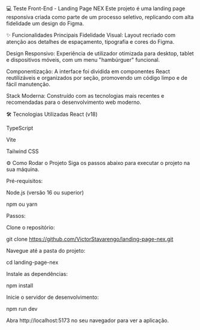 💻 Teste Front-End - Landing Page NEX
Este projeto é uma landing page responsiva criada como parte de um processo seletivo, replicando com alta fidelidade um design do Figma.

✨ Funcionalidades Principais
Fidelidade Visual: Layout recriado com atenção aos detalhes de espaçamento, tipografia e cores do Figma.

Design Responsivo: Experiência de utilizador otimizada para desktop, tablet e dispositivos móveis, com um menu "hambúrguer" funcional.

Componentização: A interface foi dividida em componentes React reutilizáveis e organizados por seção, promovendo um código limpo e de fácil manutenção.

Stack Moderna: Construído com as tecnologias mais recentes e recomendadas para o desenvolvimento web moderno.

🛠️ Tecnologias Utilizadas
React (v18)

TypeScript

Vite

Tailwind CSS

⚙️ Como Rodar o Projeto
Siga os passos abaixo para executar o projeto na sua máquina.

Pré-requisitos:

Node.js (versão 16 ou superior)

npm ou yarn

Passos:

Clone o repositório:

git clone https://github.com/VictorStavarengo/landing-page-nex.git

Navegue até a pasta do projeto:

cd landing-page-nex

Instale as dependências:

npm install

Inicie o servidor de desenvolvimento:

npm run dev

Abra http://localhost:5173 no seu navegador para ver a aplicação.
